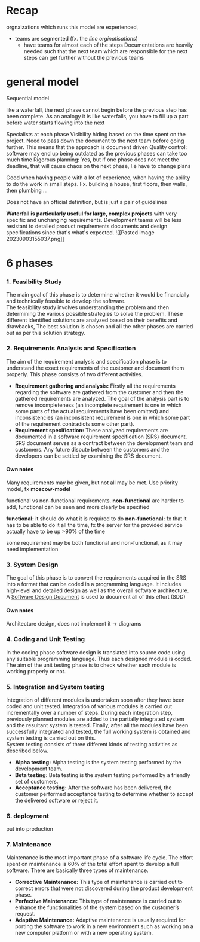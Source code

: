 # Recap
orgnaizations which runs this model are experienced, 
* teams are segmented (fx. the _line orginatisations_)
	* have teams for almost each of the steps
Documentations are heavily needed such that the next team which are responsible for the next steps can get further without the previous teams

# general model
Sequential model

like a waterfall, the next phase cannot begin before the previous step has been complete.
As an analogy it is like waterfalls, you have to fill up a part before water starts flowing into the next

Specialists at each phase
Visibility hiding based on the time spent on the project.
Need to pass down the document to the next team before going further. This means that the approach is document driven
Quality control: software may end up being outdated as the previous phases can take too much time 
Rigorous planning: Yes, but if one phase does not meet the deadline, that will cause chaos on the next phase, I.e have to change plans

Good when having people with a lot of experience, when having the ability to do the work in small steps. Fx. building a house, first floors, then walls, then plumbing ...

Does not have an official definition, but is just a pair of guidelines

**Waterfall is particularly useful for large, complex projects** with very specific and unchanging requirements. Development teams will be less resistant to detailed product requirements documents and design specifications since that's what's expected.
![[Pasted image 20230903155037.png]]

# 6 phases
### 1. Feasibility Study
The main goal of this phase is to determine whether it would be financially and technically feasible to develop the software.   
The feasibility study involves understanding the problem and then determining the various possible strategies to solve the problem. These different identified solutions are analyzed based on their benefits and drawbacks, The best solution is chosen and all the other phases are carried out as per this solution strategy. 

### 2. Requirements Analysis and Specification

The aim of the requirement analysis and specification phase is to understand the exact requirements of the customer and document them properly. This phase consists of two different activities. 

- **Requirement gathering and analysis:** Firstly all the requirements regarding the software are gathered from the customer and then the gathered requirements are analyzed. The goal of the analysis part is to remove incompleteness (an incomplete requirement is one in which some parts of the actual requirements have been omitted) and inconsistencies (an inconsistent requirement is one in which some part of the requirement contradicts some other part).
- **Requirement specification:** These analyzed requirements are documented in a software requirement specification (SRS) document. SRS document serves as a contract between the development team and customers. Any future dispute between the customers and the developers can be settled by examining the SRS document.

#### Own notes
Many requirements may be given, but not all may be met. Use priority model, fx **moscow-model**

functional vs non-functional requirements. **non-functional** are harder to add, functional can be seen and more clearly be specified

**functional:** it should do what it is required to do
**non-functional:** fx that it has to be able to do it all the time, fx the server for the provided service actually have to be up >90% of the time

some requirement may be both functional and non-functional, as it may need implementation
### 3. System Design

The goal of this phase is to convert the requirements acquired in the SRS into a format that can be coded in a programming language. It includes high-level and detailed design as well as the overall software architecture. A [Software Design Document](https://www.geeksforgeeks.org/design-documentation-in-software-engineering/) is used to document all of this effort (SDD)

#### Own notes
Architecture design, does not implement it -> diagrams
### 4. Coding and Unit Testing

In the coding phase software design is translated into source code using any suitable programming language. Thus each designed module is coded. The aim of the unit testing phase is to check whether each module is working properly or not. 

### 5. Integration and System testing

Integration of different modules is undertaken soon after they have been coded and unit tested. Integration of various modules is carried out incrementally over a number of steps. During each integration step, previously planned modules are added to the partially integrated system and the resultant system is tested. Finally, after all the modules have been successfully integrated and tested, the full working system is obtained and system testing is carried out on this.   
System testing consists of three different kinds of testing activities as described below.

- **Alpha testing:** Alpha testing is the system testing performed by the development team.
- **Beta testing:** Beta testing is the system testing performed by a friendly set of customers.
- **Acceptance testing:** After the software has been delivered, the customer performed acceptance testing to determine whether to accept the delivered software or reject it.

### 6. deployment
put into production
### 7. Maintenance

Maintenance is the most important phase of a software life cycle. The effort spent on maintenance is 60% of the total effort spent to develop a full software. There are basically three types of maintenance.

- **Corrective Maintenance:** This type of maintenance is carried out to correct errors that were not discovered during the product development phase.
- **Perfective Maintenance:** This type of maintenance is carried out to enhance the functionalities of the system based on the customer’s request.
- **Adaptive Maintenance:** Adaptive maintenance is usually required for porting the software to work in a new environment such as working on a new computer platform or with a new operating system.